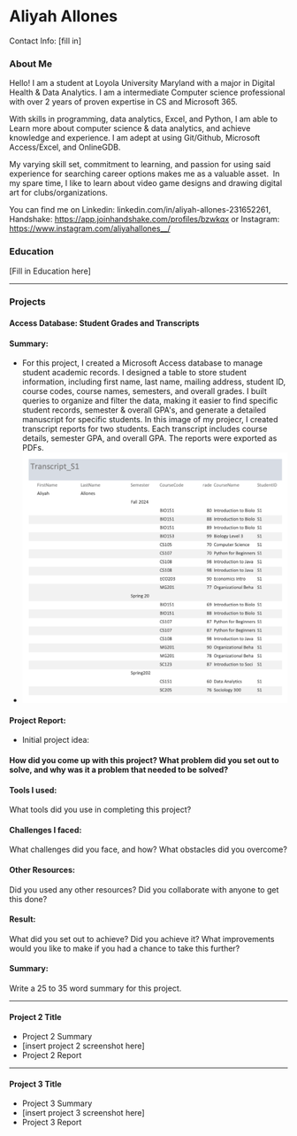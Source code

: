 # Aliyah Allones
Contact Info: [fill in]
### About Me 
Hello! I am a student at Loyola University Maryland with a major in Digital Health & Data Analytics. I am a intermediate Computer science professional with over 2 years of proven expertise in CS and Microsoft 365. 

With skills in programming, data analytics, Excel, and Python, I am able to Learn more about computer science & data analytics, and achieve knowledge and experience. I am adept at using Git/Github, Microsoft Access/Excel, and OnlineGDB. 

My varying skill set, commitment to learning, and passion for using said experience for searching career options makes me as a valuable asset.  In my spare time, I like to learn about video game designs and drawing digital art for clubs/organizations. 

You can find me on Linkedin: linkedin.com/in/aliyah-allones-231652261, Handshake: https://app.joinhandshake.com/profiles/bzwkqx or Instagram: https://www.instagram.com/aliyahallones__/


### Education 
[Fill in Education here]
***

### Projects

#### Access Database: Student Grades and Transcripts
#### Summary:
 - For this project, I created a Microsoft Access database to manage student academic records. I designed a table to store student information, including first name, last name, mailing address, student ID, course codes, course names, semesters, and overall grades.
I built queries to organize and filter the data, making it easier to find specific student records, semester & overall GPA's, and generate a detailed manuscript for specific students.
In this image of my projecr, I created transcript reports for two students. Each transcript includes course details, semester GPA, and overall GPA. The reports were exported as PDFs.
 - ![Project Image](images/student-transcript.png)
 #### Project Report:
 - Initial project idea: 
#### How did you come up with this project? What problem did you set out to solve, and why was it a problem that needed to be solved? 

#### Tools I used: 
What tools did you use in completing this project? 

#### Challenges I faced:
What challenges did you face, and how? What obstacles did you overcome? 

#### Other Resources: 
Did you used any other resources? Did you collaborate with anyone to get this done? 

#### Result:
What did you set out to achieve? Did you achieve it? What improvements would you like to make if you had a chance to take this further? 

#### Summary:
Write a 25 to 35 word summary for this project.
***

#### Project 2 Title
 - Project 2 Summary
 - [insert project 2 screenshot here]
 - Project 2 Report
***

#### Project 3 Title
 - Project 3 Summary
 - [insert project 3 screenshot here]
 - Project 3 Report


